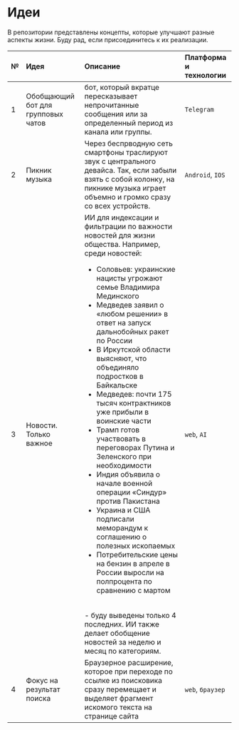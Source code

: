 # Идеи

В репозитории представлены концепты, которые улучшают разные аспекты жизни. Буду рад, если присоединитесь к их реализации.

| № | Идея | Описание | Платформа и технологии |
| :---- | :---- | :---- | :---- |
| 1 | Обобщающий бот для групповых чатов | бот, который вкратце пересказывает непрочитанные сообщения или за определенный период из канала или группы. | `Telegram` |
| 2 | Пикник музыка | Через беcпрводную сеть смартфоны траслируют звук с центрального девайса. Так, если забыли взять с собой колонку, на пикнике музыка играет объемно и громко сразу со всех устройств. | `Android`, `IOS` |
| 3 | Новости. Только важное | ИИ для индексации и фильтрации по важности новостей для жизни общества. Например, среди новостей: <ul><li>Соловьев: украинские нацисты угрожают семье Владимира Мединского </li><li>Медведев заявил о «любом решении» в ответ на запуск дальнобойных ракет по России </li><li>В Иркутской области выясняют, что объединяло подростков в Байкальске </li><li>Медведев: почти 175 тысяч контрактников уже прибыли в воинские части </li><li>Трамп готов участвовать в переговорах Путина и Зеленского при необходимости </li><li>Индия объявила о начале военной операции «Синдур» против Пакистана </li><li>Украина и США подписали меморандум к соглашению о полезных ископаемых </li><li>Потребительские цены на бензин в апреле в России выросли на полпроцента по сравнению с мартом</li></ul><br> - буду выведены только 4 последних. ИИ также делает обобщение новостей за неделю и месяц по категориям. | `web`, `AI` |
| 4 | Фокус на результат поиска | Браузерное расширение, которое при переходе по ссылке из поисковика сразу перемещает и выделяет фрагмент искомого текста на странице сайта | `web`, `браузер` |
